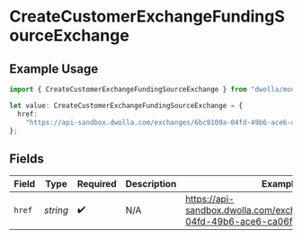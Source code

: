 # CreateCustomerExchangeFundingSourceExchange

## Example Usage

```typescript
import { CreateCustomerExchangeFundingSourceExchange } from "dwolla/models";

let value: CreateCustomerExchangeFundingSourceExchange = {
  href:
    "https://api-sandbox.dwolla.com/exchanges/6bc9109a-04fd-49b6-ace6-ca06fd282d65",
};
```

## Fields

| Field                                                                         | Type                                                                          | Required                                                                      | Description                                                                   | Example                                                                       |
| ----------------------------------------------------------------------------- | ----------------------------------------------------------------------------- | ----------------------------------------------------------------------------- | ----------------------------------------------------------------------------- | ----------------------------------------------------------------------------- |
| `href`                                                                        | *string*                                                                      | :heavy_check_mark:                                                            | N/A                                                                           | https://api-sandbox.dwolla.com/exchanges/6bc9109a-04fd-49b6-ace6-ca06fd282d65 |